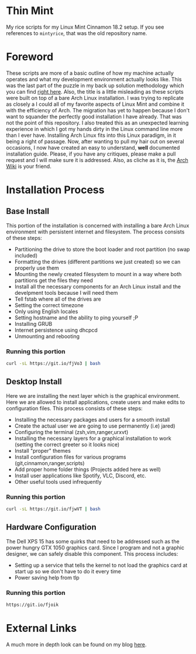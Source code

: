 # Thin Mint
My rice scripts for my Linux Mint Cinnamon 18.2 setup. If you see references to `mintyrice`, that was the old repository name.

# Foreword

These scripts are more of a basic outline of how my machine actually operates and what my development environment actually looks like. This was the last part of the puzzle in my back up solution methodology which you can find [right here](https://github.com/JaredDyreson/mintyrice/docs/backup-solution.md). Also, the title is a little misleading as these scripts were built on top of a bare Arch Linux installation. I was trying to replicate as closely a I could all of my favorite aspects of Linux Mint and combine it with the efficiency of Arch. The migration has yet to happen because I don't want to squander the perfectly good installation I have already. That was not the point of this repository. I also treated this as an unexpected learning experience in which I got my hands dirty in the Linux command line more than I ever have. Installing Arch Linux fits into this Linux paradigm, in it being a right of passage. Now, after wanting to pull my hair out on several occasions, I now have created an easy to understand, **well** documented installation guide. Please, if you have any critiques, please make a pull request and I will make sure it is addressed. Also, as cliche as it is, the [Arch Wiki](https://wiki.archlinux.org/) is your friend.

# Installation Process

## Base Install

This portion of the installation is concerned with installing a bare Arch Linux environment with persistent internet and filesystem. The process consists of these steps:

- Partitioning the drive to store the boot loader and root partition (no swap included)
- Formatting the drives (different partitions we just created) so we can properly use them
- Mounting the newly created filesystem to mount in a way where both partitions get the files they need
- Install all the necessary components for an Arch Linux install and the develpment tools because I will need them
- Tell fstab where all of the drives are
- Setting the correct timezone
- Only using English locales
- Setting hostname and the ability to ping yourself ;P
- Installing GRUB
- Internet persistence using dhcpcd
- Unmounting and rebooting

### Running this portion

```bash
curl -sL https://git.io/fjVo3 | bash
```

## Desktop Install

Here we are installing the next layer which is the graphical environment. Here we are allowed to install applications, create users and make edits to configuration files. This process consists of these steps:

- Installing the necessary packages and users for a smooth install
- Create the actual user we are going to use permanently (i.e) jared)
- Configuring the terminal (zsh,vim,ranger,urxvt)
- Installing the necessary layers for a graphical installation to work (setting the correct greeter so it looks nice)
- Install "proper" themes
- Install configuration files for various programs (git,cinnamon,ranger,scripts)
- Add proper home folder things (Projects added here as well)
- Install user applications like Spotify, VLC, Discord, etc.
- Other useful tools used infrequently

### Running this portion

```bash
curl -sL https://git.io/fjwVT | bash
```

## Hardware Configuration

The Dell XPS 15 has some quirks that need to be addressed such as the power hungry GTX 1050 graphics card. Since I program and not a graphic designer, we can safely disable this component. This process includes:

- Setting up a service that tells the kernel to not load the graphics card at start up so we don't have to do it every time
- Power saving help from tlp

### Running this portion

```bash
https://git.io/fjoik
```

# External Links

A much more in depth look can be found on my blog [here](https://JaredDyreson.github.io).
